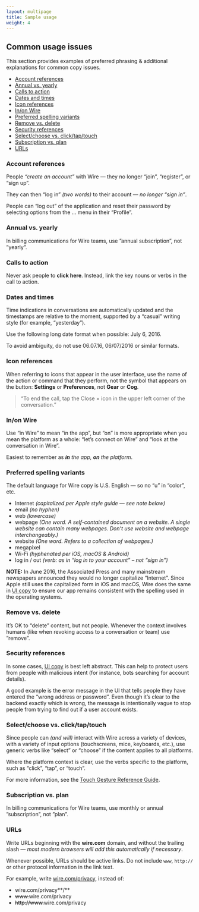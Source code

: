 ```yaml
---
layout: multipage
title: Sample usage
weight: 4
---
```


## Common usage issues

This section provides examples of preferred phrasing & additional explanations for common copy issues.

<!-- MarkdownTOC autolink="true" bracket="round" depth="3" -->

* [Account references](#account-references)
* [Annual vs. yearly](#annual-vs-yearly)
* [Calls to action](#calls-to-action)
* [Dates and times](#dates-and-times)
* [Icon references](#icon-references)
* [In/on Wire](#inon-wire)
* [Preferred spelling variants](#preferred-spelling-variants)
* [Remove vs. delete](#remove-vs-delete)
* [Security references](#security-references)
* [Select/choose vs. click/tap/touch](#selectchoose-vs-clicktaptouch)
* [Subscription vs. plan](#subscription-vs-plan)
* [URLs](#urls)

<!-- /MarkdownTOC -->

### Account references
People _“create an account”_ with Wire — they no longer “join”, “register”, or “sign up”.

They can then “log in” _(two words)_ to their account — _no longer “sign in”_.

People can “log out” of the application and reset their password by selecting options from the … menu in their “Profile”.

### Annual vs. yearly

In billing communications for Wire teams, use ”annual subscription”, not ”yearly”.

### Calls to action
Never ask people to **click here**. Instead, link the key nouns or verbs in the call to action.

### Dates and times
Time indications in conversations are automatically updated and the timestamps are relative to the moment, supported by a “casual” writing style (for example, “yesterday”).

Use the following long date format when possible: July 6, 2016.

To avoid ambiguity, do not use 06.07.16, 06/07/2016 or similar formats.

### Icon references
When referring to icons that appear in the user interface, use the name of the action or command that they perform, not the symbol that appears on the button: **Settings** or **Preferences**, not **Gear** or **Cog**.

> “To end the call, tap the Close × icon in the upper left corner of the conversation.”

### In/on Wire

Use “in Wire” to mean “in the app”, but “on” is more appropriate when you mean the platform as a whole: “let’s connect on Wire” and “look at the conversation in Wire”.

Easiest to remember as _**in** the app, **on** the platform_.

### Preferred spelling variants
The default language for Wire copy is U.S. English — so no “u” in “color”, etc.

* Internet _(capitalized per Apple style guide — see note below)_
* email _(no hyphen)_
* web _(lowercase)_
* webpage _(One word. A self-contained document on a website. A single website can contain many webpages. Don’t use website and webpage interchangeably.)_
* website _(One word. Refers to a collection of webpages.)_
* megapixel
* Wi-Fi _(hyphenated per iOS, macOS & Android)_
* log in / out _(verb: as in “log in to your account” – not “sign in”)_

**NOTE:** In June 2016, the Associated Press and many mainstream newspapers announced they would no longer capitalize “Internet”. Since Apple still uses the capitalized form in iOS and macOS, Wire does the same in [UI copy][1] to ensure our app remains consistent with the spelling used in the operating systems.

### Remove vs. delete

It’s OK to “delete” content, but not people. Whenever the context involves humans (like when revoking access to a conversation or team) use ”remove”.

### Security references
In some cases, [UI copy][1] is best left abstract. This can help to protect users from people with malicious intent (for instance, bots searching for account details).

A good example is the error message in the UI that tells people they have entered the “wrong address or password”. Even though it’s clear to the backend exactly which is wrong, the message is intentionally vague to stop people from trying to find out if a user account exists.

### Select/choose vs. click/tap/touch
Since people can _(and will)_ interact with Wire across a variety of devices, with a variety of input options (touchscreens, mice, keyboards, etc.), use generic verbs like “select” or “choose” if the content applies to all platforms.

Where the platform context is clear, use the verbs specific to the platform, such as “click”, “tap”, or “touch”.

For more information, see the [Touch Gesture Reference Guide][2].

### Subscription vs. plan

In billing communications for Wire teams, use monthly or annual ”subscription”, not ”plan”.

### URLs
Write URLs beginning with the **wire.com** domain, and without the trailing slash — _most modern browsers will add this automatically if necessary_.

Whenever possible, URLs should be active links. Do not include `www`, `http://` or other protocol information in the link text.

For example, write [wire.com/privacy][3], instead of:

* wire.com/privacy**/**
* ~~www.~~wire.com/privacy
* ~~http://www.~~wire.com/privacy


[1]: ../user-interface
[2]: http://www.lukew.com/ff/entry.asp?1071
[3]: https://wire.com/privacy/
